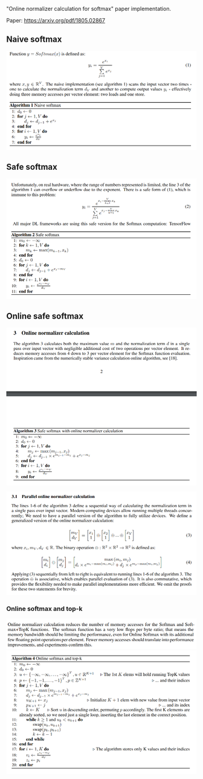 "Online normalizer calculation for softmax" paper implementation.


Paper:
https://arxiv.org/pdf/1805.02867



## Naive softmax

![alt text](./assets/image.png)


## Safe softmax
![alt text](./assets/image-1.png)


## Online safe softmax
![alt text](./assets/image-2.png)

![alt text](./assets/image-3.png)

### Online softmax and top-k
![alt text](./assets/image-5.png)
![alt text](./assets/image-4.png)